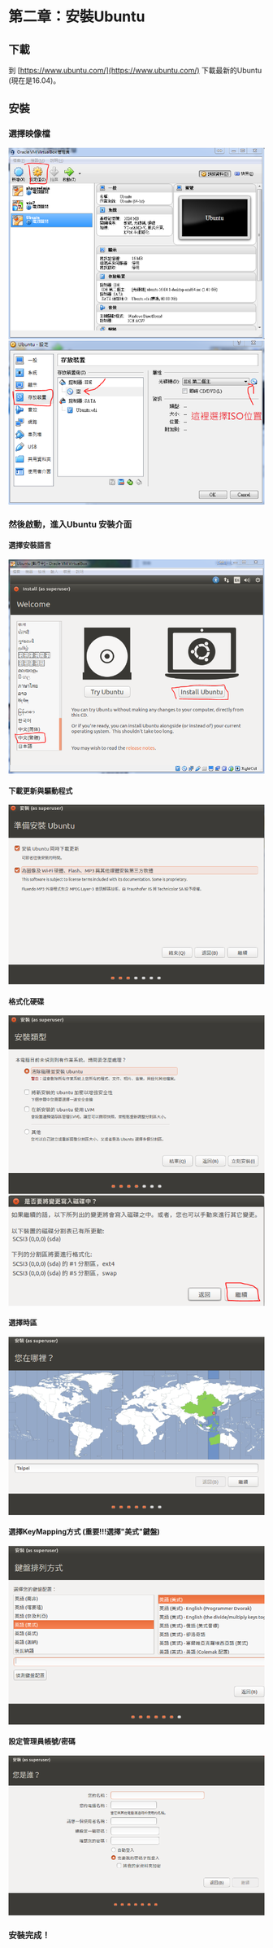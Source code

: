 # 第二章：安裝Ubuntu

## 下載
到 [https://www.ubuntu.com/](https://www.ubuntu.com/) 下載最新的Ubuntu (現在是16.04)。
## 安裝

### 選擇映像檔


![](13.PNG)
![](14.PNG)

### 然後啟動，進入Ubuntu 安裝介面
#### 選擇安裝語言
![](15.PNG)
#### 下載更新與驅動程式
![](16.PNG)
#### 格式化硬碟
![](17.PNG)
![](18.PNG)
#### 選擇時區
![](19.PNG)
#### 選擇KeyMapping方式 (重要!!!選擇"美式"鍵盤)
![](20.PNG)
#### 設定管理員帳號/密碼
![](21.PNG)
### 安裝完成！
